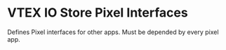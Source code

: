 # VTEX IO Store Pixel Interfaces

Defines Pixel interfaces for other apps. Must be depended by every pixel app.